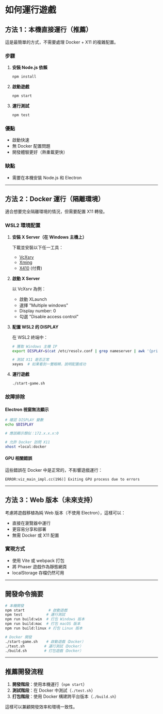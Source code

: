 # 如何運行遊戲

## 方法 1：本機直接運行（推薦）

這是最簡單的方式，不需要處理 Docker + X11 的複雜配置。

### 步驟

1. **安裝 Node.js 依賴**
   ```bash
   npm install
   ```

2. **啟動遊戲**
   ```bash
   npm start
   ```

3. **運行測試**
   ```bash
   npm test
   ```

### 優點
- 啟動快速
- 無 Docker 配置問題
- 開發體驗更好（熱重載更快）

### 缺點
- 需要在本機安裝 Node.js 和 Electron

---

## 方法 2：Docker 運行（隔離環境）

適合想要完全隔離環境的情況，但需要配置 X11 轉發。

### WSL2 環境配置

1. **安裝 X Server（在 Windows 主機上）**

   下載並安裝以下任一工具：
   - [VcXsrv](https://sourceforge.net/projects/vcxsrv/)
   - [Xming](https://sourceforge.net/projects/xming/)
   - [X410](https://x410.dev/) (付費)

2. **啟動 X Server**

   以 VcXsrv 為例：
   - 啟動 XLaunch
   - 選擇 "Multiple windows"
   - Display number: 0
   - 勾選 "Disable access control"

3. **配置 WSL2 的 DISPLAY**

   在 WSL2 終端中：
   ```bash
   # 獲取 Windows 主機 IP
   export DISPLAY=$(cat /etc/resolv.conf | grep nameserver | awk '{print $2}'):0

   # 測試 X11 是否正常
   xeyes  # 如果看到一雙眼睛，說明配置成功
   ```

4. **運行遊戲**
   ```bash
   ./start-game.sh
   ```

### 故障排除

#### Electron 視窗無法顯示
```bash
# 確認 DISPLAY 變數
echo $DISPLAY

# 應該顯示類似：172.x.x.x:0

# 允許 Docker 訪問 X11
xhost +local:docker
```

#### GPU 相關錯誤
這些錯誤在 Docker 中是正常的，不影響遊戲運行：
```
ERROR:viz_main_impl.cc(196)] Exiting GPU process due to errors
```

---

## 方法 3：Web 版本（未來支持）

考慮將遊戲移植為純 Web 版本（不使用 Electron），這樣可以：
- 直接在瀏覽器中運行
- 更容易分享和部署
- 無需 Docker 或 X11 配置

### 實現方式
- 使用 Vite 或 webpack 打包
- 將 Phaser 遊戲作為靜態網頁
- localStorage 存檔仍然可用

---

## 開發命令摘要

```bash
# 本機開發
npm start           # 啟動遊戲
npm test           # 運行測試
npm run build:win  # 打包 Windows 版本
npm run build:mac  # 打包 macOS 版本
npm run build:linux # 打包 Linux 版本

# Docker 開發
./start-game.sh    # 啟動遊戲（Docker）
./test.sh         # 運行測試（Docker）
./build.sh        # 打包遊戲（Docker）
```

---

## 推薦開發流程

1. **開發階段**：使用本機運行（`npm start`）
2. **測試階段**：在 Docker 中測試（`./test.sh`）
3. **打包階段**：使用 Docker 構建跨平台版本（`./build.sh`）

這樣可以兼顧開發效率和環境一致性。
